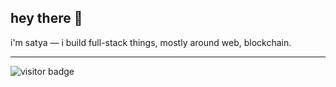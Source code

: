 ## hey there 👋

i'm satya — i build full-stack things, mostly around web, blockchain.

---

![visitor badge](https://count.getloli.com/get/@butterpaneermasala?theme=booru-vp)
